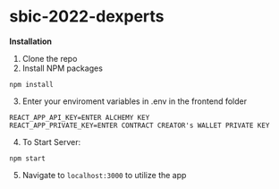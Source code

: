 # sbic-2022-dexperts

**Installation**

1. Clone the repo
2. Install NPM packages
```
npm install
```
3. Enter your enviroment variables in .env in the frontend folder
```
REACT_APP_API_KEY=ENTER ALCHEMY KEY
REACT_APP_PRIVATE_KEY=ENTER CONTRACT CREATOR's WALLET PRIVATE KEY
```
4. To Start Server:
```
npm start
```

5. Navigate to ```localhost:3000``` to utilize the app


